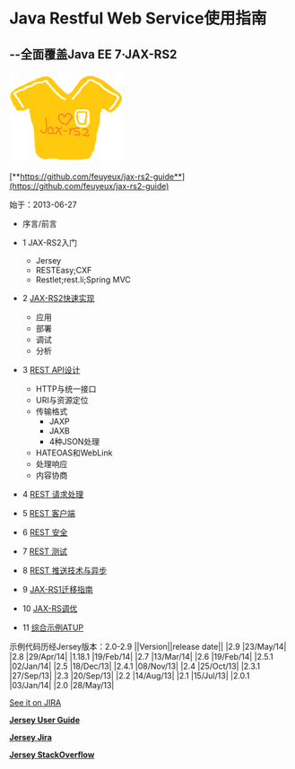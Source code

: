 # Java Restful Web Service使用指南 #
## --全面覆盖Java EE 7·JAX-RS2 ##

![jax-rs-guid.png](jax-rs-guid.png)

[**https://github.com/feuyeux/jax-rs2-guide**](https://github.com/feuyeux/jax-rs2-guide)

始于：2013-06-27

- 序言/前言

- 1	JAX-RS2入门
	- 	Jersey
	- 	RESTEasy;CXF
	- 	Restlet;rest.li;Spring MVC

- 2	[JAX-RS2快速实现](./sample/2/readme.md)
	- 应用
	- 部署
	- 调试
	- 分析
	
- 3	[REST API设计](./sample/3/readme.md)
	-	HTTP与统一接口
	- 	URI与资源定位
	- 	传输格式
		- 	JAXP
		- 	JAXB
		- 	4种JSON处理
	- 	HATEOAS和WebLink
	- 	处理响应
	- 	内容协商
- 4	[REST 请求处理](./sample/4/readme.md)
- 5	[REST 客户端](./sample/5/readme.md)
- 6	[REST 安全](./sample/6/readme.md)	
- 7	[REST 测试](./sample/7/readme.md)	
- 8	[REST 推送技术与异步](./sample/8/readme.md)	
- 9	[JAX-RS1迁移指南](./sample/9/readme.md)
- 10	[JAX-RS调优](./sample/10/readme.md)		
- 11	[综合示例ATUP](./sample/11/readme.md)

示例代码历经Jersey版本：2.0-2.9
||Version||release date||
|2.9	|23/May/14|
|2.8	|29/Apr/14|
|1.18.1	|19/Feb/14|
|2.7	|13/Mar/14|
|2.6	|19/Feb/14|
|2.5.1	|02/Jan/14|
|2.5	|18/Dec/13|
|2.4.1	|08/Nov/13|
|2.4	|25/Oct/13|
|2.3.1	|27/Sep/13|
|2.3	|20/Sep/13|
|2.2	|14/Aug/13|
|2.1	|15/Jul/13|
|2.0.1	|03/Jan/14|
|2.0	|28/May/13|

[See it on JIRA](
https://java.net/jira/browse/JERSEY/#selectedTab=com.atlassian.jira.plugin.system.project:versions-panel&subset=-1)

[**Jersey User Guide**](https://jersey.java.net/documentation/latest/user-guide.html)

[**Jersey Jira**](https://java.net/jira/browse/JERSEY/)

[**Jersey StackOverflow**](http://stackoverflow.com/questions/tagged/jersey)
